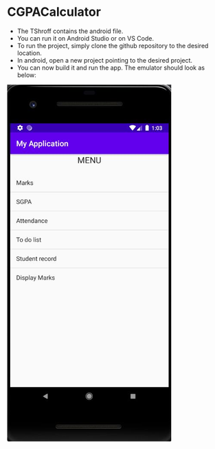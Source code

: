 # CGPACalculator
- The TShroff contains the android file. 
- You can run it on Android Studio or on VS Code.
- To run the project, simply clone the github repository to the desired location.
- In android, open a new project pointing to the desired project.
- You can now build it and run the app. The emulator should look as below:



![](CGPACalculator.JPG)
